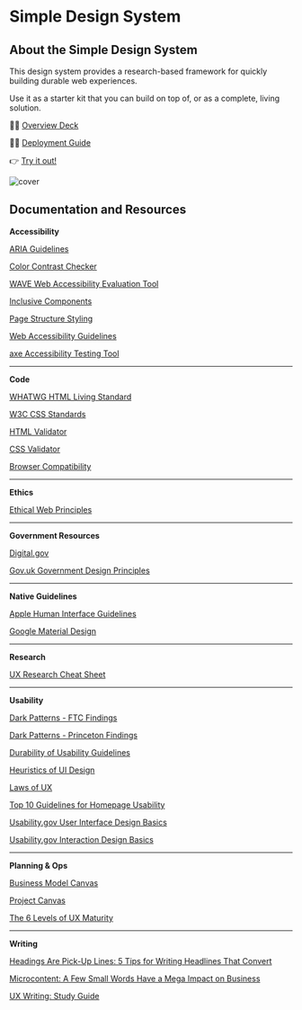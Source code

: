 # Simple Design System

## About the Simple Design System

This design system provides a research-based framework for quickly building durable web experiences.

Use it as a starter kit that you can build on top of, or as a complete, living solution.

👨‍🏫 [Overview Deck](https://docs.google.com/presentation/d/1-bgrLATp5YSx1K8B7RS83IVMeEWg16Fd99Inr3_xLQk/edit?usp=sharing)

👨‍💻 [Deployment Guide](https://github.com/scidsg/design-system/blob/main/Deployment%20Guide.md)

👉 [Try it out!](https://scidsg.github.io/design-system/)

![cover](https://user-images.githubusercontent.com/28545431/210019752-395c1bc0-03d9-4462-b10c-c68fc97578df.png)

## Documentation and Resources

**Accessibility**

[ARIA Guidelines](https://www.w3.org/WAI/standards-guidelines/aria/)

[Color Contrast Checker](https://webaim.org/resources/contrastchecker/)

[WAVE Web Accessibility Evaluation Tool](https://wave.webaim.org/)

[Inclusive Components](https://inclusive-components.design/)

[Page Structure Styling](https://www.w3.org/WAI/tutorials/page-structure/styling/)

[Web Accessibility Guidelines](https://www.nngroup.com/reports/usability-guidelines-accessible-web-design/)

[axe Accessibility Testing Tool](https://www.deque.com/axe/)

---

**Code**

[WHATWG HTML Living Standard](https://html.spec.whatwg.org/multipage/introduction.html)

[W3C CSS Standards](https://www.w3.org/Style/CSS/)

[HTML Validator](https://validator.w3.org/)

[CSS Validator](https://jigsaw.w3.org/css-validator/)

[Browser Compatibility](https://caniuse.com/)

---
**Ethics**

[Ethical Web Principles](https://www.w3.org/TR/ethical-web-principles/)

---
**Government Resources**

[Digital.gov](https://digital.gov/)

[Gov.uk Government Design Principles](https://www.gov.uk/guidance/government-design-principles)

---

**Native Guidelines**

[Apple Human Interface Guidelines](https://developer.apple.com/design/human-interface-guidelines/)

[Google Material Design](https://material.io/design)

---

**Research**

[UX Research Cheat Sheet](https://www.nngroup.com/articles/ux-research-cheat-sheet/)

---

**Usability**

[Dark Patterns - FTC Findings](https://github.com/glenn-sorrentino/design-system/blob/main/resources/Dark%20Patterns/ftc-dark-patterns.pdf)

[Dark Patterns - Princeton Findings](https://github.com/glenn-sorrentino/design-system/blob/main/resources/Dark%20Patterns/princeton-dark-patterns.pdf)

[Durability of Usability Guidelines](https://www.nngroup.com/articles/durability-of-usability-guidelines/)

[Heuristics of UI Design](https://www.nngroup.com/articles/ten-usability-heuristics/)

[Laws of UX](https://lawsofux.com/)

[Top 10 Guidelines for Homepage Usability](https://www.nngroup.com/articles/top-ten-guidelines-for-homepage-usability/)

[Usability.gov User Interface Design Basics](https://www.usability.gov/what-and-why/user-interface-design.html) 

[Usability.gov Interaction Design Basics](https://www.usability.gov/what-and-why/interaction-design.html)

---

**Planning & Ops**

[Business Model Canvas](https://en.wikipedia.org/wiki/Business_Model_Canvas)

[Project Canvas](http://www.projectcanvas.dk/)

[The 6 Levels of UX Maturity](https://www.nngroup.com/articles/ux-maturity-model/)

---

**Writing**

[Headings Are Pick-Up Lines: 5 Tips for Writing Headlines That Convert ](https://www.nngroup.com/articles/headings-pickup-lines/)

[Microcontent: A Few Small Words Have a Mega Impact on Business](https://www.nngroup.com/articles/microcontent-how-to-write-headlines-page-titles-and-subject-lines/)

[UX Writing: Study Guide](https://www.nngroup.com/articles/ux-writing-study-guide/?lm=headings-pickup-lines&pt=article)
